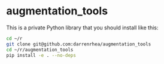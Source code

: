 # augmentation_tools

This is a private Python library that you should install like this:

```bash
cd ~/r
git clone git@github.com:darrenrhea/augmentation_tools
cd ~/r/augmentation_tools
pip install -e . --no-deps
```
